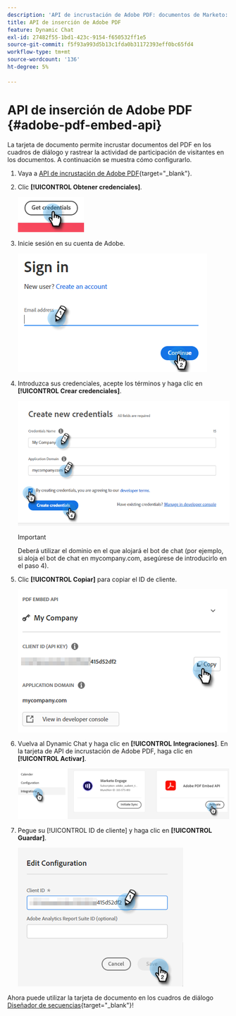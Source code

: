 ```yaml
---
description: 'API de incrustación de Adobe PDF: documentos de Marketo: documentación del producto'
title: API de inserción de Adobe PDF
feature: Dynamic Chat
exl-id: 27482f55-1bd1-423c-9154-f650532ff1e5
source-git-commit: f5f93a993d5b13c1fda0b31172393eff0bc65fd4
workflow-type: tm+mt
source-wordcount: '136'
ht-degree: 5%

---
```


# API de inserción de Adobe PDF {#adobe-pdf-embed-api}

La tarjeta de documento permite incrustar documentos del PDF en los cuadros de diálogo y rastrear la actividad de participación de visitantes en los documentos. A continuación se muestra cómo configurarlo.

1. Vaya a [API de incrustación de Adobe PDF](https://udp.adobe.io/document-services/apis/pdf-embed/){target="_blank"}.

1. Clic **[!UICONTROL Obtener credenciales]**.

   ![](assets/adobe-pdf-embed-api-1.png)

1. Inicie sesión en su cuenta de Adobe.

   ![](assets/adobe-pdf-embed-api-2.png)

1. Introduzca sus credenciales, acepte los términos y haga clic en **[!UICONTROL Crear credenciales]**.

   ![](assets/adobe-pdf-embed-api-3.png)

   >[!IMPORTANT]
   >
   >Deberá utilizar el dominio en el que alojará el bot de chat (por ejemplo, si aloja el bot de chat en mycompany.com, asegúrese de introducirlo en el paso 4).

1. Clic **[!UICONTROL Copiar]** para copiar el ID de cliente.

   ![](assets/adobe-pdf-embed-api-4.png)

1. Vuelva al Dynamic Chat y haga clic en **[!UICONTROL Integraciones]**. En la tarjeta de API de incrustación de Adobe PDF, haga clic en **[!UICONTROL Activar]**.

   ![](assets/adobe-pdf-embed-api-5.png)

1. Pegue su [!UICONTROL ID de cliente] y haga clic en **[!UICONTROL Guardar]**.

   ![](assets/adobe-pdf-embed-api-6.png)

Ahora puede utilizar la tarjeta de documento en los cuadros de diálogo [Diseñador de secuencias](/help/marketo/product-docs/demand-generation/dynamic-chat/automated-chat/stream-designer.md){target="_blank"}!
